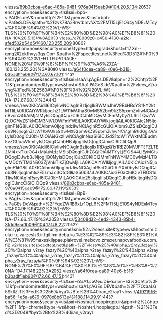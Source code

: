 vless://89b3cbba-e6ac-485a-9481-976a0415eab9@104.20.5.134:2053?encryption=none&security=tls&sni=bpb-v.PAGEs.deV&alpn=http%2F1.1&type=ws&host=bpb-v.PaGeS.DEv&path=%2Fzvk78A3RrwtbmvAX%2FMTI5LjE1OS4yNDEuMTcy#%F0%9F%94%92%20VL-WS-TLS%20%F0%9F%8F%B4%E2%80%8D%E2%98%A0%EF%B8%8F%20NA-104.20.5.134%3A2053
vless://c7800920-c45b-4160-a2fc-afed532b54d5@160.123.255.209:8080?encryption=none&security=none&type=httpupgrade&host=h17.Xn--gmq282ekfhyys3gs.Com.&path=%2Fspeedtest.net%3Fed%3D512#%F0%9F%94%92%20VL-HTTPUPGRADE-NONE%20%F0%9F%87%BF%F0%9F%87%A6%20ZA-160.123.255.209%3A8080
vless://a64f0cea-ca89-40e6-b316-b3badff1eb90@172.67.68.101:443?encryption=none&security=tls&sni=IsaA1.pAgEs.DEV&alpn=h2%2Chttp%2F1.1&fp=randomized&type=ws&host=ISAa1.PAGeS.deV&path=%2Fvlees_v2rayng%3Fed%3D2560#%F0%9F%94%92%20VL-WS-TLS%20%F0%9F%8F%B4%E2%80%8D%E2%98%A0%EF%B8%8F%20NA-172.67.68.101%3A443
vmess://ew0KICAidiI6ICIyIiwNCiAgInBzIjogIkBWMnJheV9BbHBoYS1NY2ktMTIiLA0KICAiYWRkIjogInZ1LW11bWJhaS0wMS52bm9kZS5pbmZvIiwNCiAgInBvcnQiOiAiMjA1MyIsDQogICJpZCI6ICJhMDQwMDFmMy0yZGJhLTQwZWQtOGMyZS1kMGM3NjVkOWFmYWEiLA0KICAiYWlkIjogIjAiLA0KICAic2N5IjogImF1dG8iLA0KICAibmV0IjogIndzIiwNCiAgInR5cGUiOiAibm9uZSIsDQogICJob3N0IjogInZ1LW11bWJhaS0wMS52bm9kZS5pbmZvIiwNCiAgInBhdGgiOiAiLyIsDQogICJ0bHMiOiAidGxzIiwNCiAgInNuaSI6ICJ2dS1tdW1iYWktMDEudm5vZGUuaW5mbyIsDQogICJhbHBuIjogIiIsDQogICJmcCI6ICIiDQp9
vmess://ew0KICAidiI6ICIyIiwNCiAgInBzIjogIlx1RDgzQ1x1REZDMVJFTEFZLTE2Mi4xNTkuOC4xMjAtMzIzMSIsDQogICJhZGQiOiAiMTYyLjE1OS44LjEyMCIsDQogICJwb3J0IjogIjQ0MyIsDQogICJpZCI6ICI2MmFhNWY4MC0wMzI4LTQwMDQtYTM3NS03ZjVhNTlkZjQwMjIiLA0KICAiYWlkIjogIjAiLA0KICAic2N5IjogImF1dG8iLA0KICAibmV0IjogIndzIiwNCiAgInR5cGUiOiAiYXV0byIsDQogICJob3N0IjogImhtczE5LmJlc3QtdGl6aS50b3AiLA0KICAicGF0aCI6ICIvTElOS1dTIiwNCiAgInRscyI6ICJ0bHMiLA0KICAic25pIjogIiIsDQogICJhbHBuIjogIiIsDQogICJmcCI6ICIiDQp9
vless://89b3cbba-e6ac-485a-9481-976a0415eab9@172.66.47.119:2053?encryption=none&security=tls&sni=BpB-v.PAgEs.Dev&alpn=http%2F1.1&type=ws&host=bpb-v.PaGEs.DeV&path=%2FYqeZWRB6xLr1OpL6%2FMTI5LjE1OS4yNDEuMTcy#%F0%9F%94%92%20VL-WS-TLS%20%F0%9F%8F%B4%E2%80%8D%E2%98%A0%EF%B8%8F%20NA-172.66.47.119%3A2053
vless://53408d32-4ed2-4343-85b4-3fdd9e5c1b09@104.17.148.22:2052?encryption=none&security=none&sni=fi2.v2vless.site&type=ws&host=sm.zula.ir.g.varzeshi3.ir.fgil.hm.deba.ka.%E3%82%89%E3%82%8F%E3%81%AA%E3%81%95maxsskllppae.plakrovel.melocvo.zmaxer.napovafoodka.com.fi2.v2vless.sitespeedtest.net&path=%2Fvless%23%40alpha_v2ray_fazayi%2C%40alpha_v2ray_fazayi%2C%40alpha_v2ray_fazayi%2C%40alpha_v2ray_fazayi%2C%40alpha_v2ray_fazayi%2C%40alpha_v2ray_fazayi%2C%40alpha_v2ray_fazayi#%F0%9F%94%92%20VL-WS-NONE%20%F0%9F%8F%B4%E2%80%8D%E2%98%A0%EF%B8%8F%20NA-104.17.148.22%3A2052
vless://a64f0cea-ca89-40e6-b316-b3badff1eb90@172.66.47.151:443?encryption=none&security=tls&sni=iSaA1.paGes.DEv&alpn=h2%2Chttp%2F1.1&fp=randomized&type=ws&host=IsaA1.pAGEs.DEV&path=%2FT7OzaaLG5SkllZJf%3Fed%3D2560#bya%2Bto%2B%40iran_v2ray1
vless://4f9219f6-ba56-4e5a-a676-0978d8b613e4@188.114.99.91:443?encryption=none&security=tls&sni=Noshteri.hooplnqpb.ir&alpn=h2%2Chttp%2F1.1&fp=chrome&type=ws&host=Noshteri.hooplnqpb.ir&path=%2F%3Fed%3D2048#bya%2Bto%2B%40iran_v2ray1
